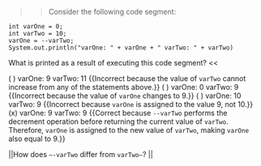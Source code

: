 >>Consider the following code segment:</p>
<pre><code class="java language-java">int varOne = 0;
int varTwo = 10;
varOne = --varTwo;
System.out.println("varOne: " + varOne + " varTwo: " + varTwo)
</code></pre>
<p>What is printed as a result of executing this code segment? <<

( ) varOne: 9 varTwo: 11 {{Incorrect because the value of <code>varTwo</code> cannot increase from any of the statements above.}}
( ) varOne: 0 varTwo: 9 {{Incorrect because the value of <code>varOne</code> changes to 9.}}
( ) varOne: 10 varTwo: 9 {{Incorrect because <code>varOne</code> is assigned to the value 9, not 10.}}
(x) varOne: 9 varTwo: 9 {{Correct because <code>--varTwo</code> performs the decrement operation before returning the current value of <code>varTwo</code>. Therefore, <code>varOne</code> is assigned to the new value of <code>varTwo</code>, making <code>varOne</code> also equal to 9.}}

||How does <code>—-varTwo</code> differ from <code>varTwo—</code>? ||
